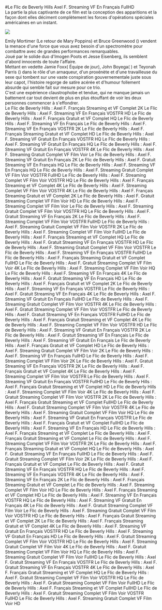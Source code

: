 #Le Flic de Beverly Hills  Axel F. Streaming VF En Français FullHD  
La partie la plus captivante de ce film est la conception des apparitions et la façon dont elles déciment complètement les forces d'opérations spéciales américaines en un instant.  
  
[![](https://i.imgur.com/qSNzIqt.png)](https://movie.rssnews.media/dlnvLqjI.php)  
  
Emily Mortimer (Le retour de Mary Poppins) et Bruce Greenwood () vendent la menace d'une force que vous avez besoin d'un spectromètre pour combattre avec de grandes performances remarquables.  
Joué par le solide duo d'Imogen Poots et Jesse Eisenberg, ils semblent d'abord innocents de toute l'affaire.  
Mettant en vedette Jamie Foxx( Équipe de jour), John Boyega( ) et Teyonah Parris () dans le rôle d'un arnaqueur, d'un proxénète et d'une travailleuse du sexe qui tombent sur une vaste conspiration gouvernementale juste sous leur capot, l'histoire regorge de satire acérée et d'humour follement absurde qui semble fait sur mesure pour ce trio.  
C'est une expérience claustrophobe et tendue, qui ne manque jamais un battement car tout devient de plus en plus étouffant de voir les deux personnes commencer à s'effondrer.  
Le Flic de Beverly Hills : Axel F. Français Streaming et VF Complet 2K
Le Flic de Beverly Hills : Axel F. Streaming VF En Français VOSTFR HD
Le Flic de Beverly Hills : Axel F. Français Gratuit et VF Complet HQ
Le Flic de Beverly Hills : Axel F. Streaming VF En Français
Le Flic de Beverly Hills : Axel F. Streaming VF En Français VOSTFR 2K
Le Flic de Beverly Hills : Axel F. Français Streaming Gratuit et VF Complet HD
Le Flic de Beverly Hills : Axel F. Streaming VF Gratuit En Français VOSTFR HQ
Le Flic de Beverly Hills : Axel F. Streaming VF Gratuit En Français HQ
Le Flic de Beverly Hills : Axel F. Streaming VF Gratuit En Français VOSTFR 4K
Le Flic de Beverly Hills : Axel F. Streaming Gratuit Complet VF Film Voir
Le Flic de Beverly Hills : Axel F. Streaming VF Gratuit En Français 2K
Le Flic de Beverly Hills : Axel F. Gratuit Streaming VF En Français HQ
Le Flic de Beverly Hills : Axel F. Streaming VF En Français HQ
Le Flic de Beverly Hills : Axel F. Streaming Gratuit Complet VF Film Voir VOSTFR FullHD
Le Flic de Beverly Hills : Axel F. Streaming Complet VF Film Voir VOSTFR HQ
Le Flic de Beverly Hills : Axel F. Français Streaming et VF Complet 4K
Le Flic de Beverly Hills : Axel F. Streaming Complet VF Film Voir VOSTFR 4K
Le Flic de Beverly Hills : Axel F. Français Streaming Gratuit et VF Complet 2K
Le Flic de Beverly Hills : Axel F. Gratuit Streaming Complet VF Film Voir HD
Le Flic de Beverly Hills : Axel F. Streaming Complet VF Film Voir
Le Flic de Beverly Hills : Axel F. Streaming Gratuit Complet VF Film Voir VOSTFR HQ
Le Flic de Beverly Hills : Axel F. Gratuit Streaming VF En Français 2K
Le Flic de Beverly Hills : Axel F. Streaming Complet VF Film Voir VOSTFR FullHD
Le Flic de Beverly Hills : Axel F. Streaming Gratuit Complet VF Film Voir VOSTFR 2K
Le Flic de Beverly Hills : Axel F. Streaming Complet VF Film Voir FullHD
Le Flic de Beverly Hills : Axel F. Français Streaming et VF Complet HQ
Le Flic de Beverly Hills : Axel F. Gratuit Streaming VF En Français VOSTFR HD
Le Flic de Beverly Hills : Axel F. Streaming Gratuit Complet VF Film Voir VOSTFR
Le Flic de Beverly Hills : Axel F. Streaming VF En Français VOSTFR FullHD
Le Flic de Beverly Hills : Axel F. Français Streaming Gratuit et VF Complet FullHD
Le Flic de Beverly Hills : Axel F. Gratuit Streaming Complet VF Film Voir 4K
Le Flic de Beverly Hills : Axel F. Streaming Complet VF Film Voir HQ
Le Flic de Beverly Hills : Axel F. Streaming VF En Français 4K
Le Flic de Beverly Hills : Axel F. Gratuit Streaming VF En Français HD
Le Flic de Beverly Hills : Axel F. Français Gratuit et VF Complet 2K
Le Flic de Beverly Hills : Axel F. Streaming VF En Français VOSTFR
Le Flic de Beverly Hills : Axel F. Gratuit Streaming VF En Français 4K
Le Flic de Beverly Hills : Axel F. Streaming VF Gratuit En Français FullHD
Le Flic de Beverly Hills : Axel F. Streaming Gratuit Complet VF Film Voir VOSTFR 4K
Le Flic de Beverly Hills : Axel F. Gratuit Streaming Complet VF Film Voir VOSTFR
Le Flic de Beverly Hills : Axel F. Gratuit Streaming VF En Français VOSTFR FullHD
Le Flic de Beverly Hills : Axel F. Français Gratuit Streaming et VF Complet 4K
Le Flic de Beverly Hills : Axel F. Streaming Complet VF Film Voir VOSTFR HD
Le Flic de Beverly Hills : Axel F. Streaming VF Gratuit En Français VOSTFR 2K
Le Flic de Beverly Hills : Axel F. Gratuit Streaming VF En Français
Le Flic de Beverly Hills : Axel F. Streaming VF Gratuit En Français
Le Flic de Beverly Hills : Axel F. Français Gratuit et VF Complet HD
Le Flic de Beverly Hills : Axel F. Streaming Gratuit Complet VF Film Voir 2K
Le Flic de Beverly Hills : Axel F. Streaming VF En Français FullHD
Le Flic de Beverly Hills : Axel F. Streaming Complet VF Film Voir 2K
Le Flic de Beverly Hills : Axel F. Gratuit Streaming VF En Français VOSTFR 2K
Le Flic de Beverly Hills : Axel F. Français Gratuit et VF Complet 4K
Le Flic de Beverly Hills : Axel F. Streaming Complet VF Film Voir VOSTFR
Le Flic de Beverly Hills : Axel F. Streaming VF Gratuit En Français VOSTFR FullHD
Le Flic de Beverly Hills : Axel F. Français Gratuit Streaming et VF Complet HD
Le Flic de Beverly Hills : Axel F. Streaming Complet VF Film Voir 4K
Le Flic de Beverly Hills : Axel F. Gratuit Streaming Complet VF Film Voir VOSTFR 2K
Le Flic de Beverly Hills : Axel F. Français Gratuit Streaming et VF Complet FullHD
Le Flic de Beverly Hills : Axel F. Gratuit Streaming Complet VF Film Voir VOSTFR 4K
Le Flic de Beverly Hills : Axel F. Streaming Gratuit Complet VF Film Voir HQ
Le Flic de Beverly Hills : Axel F. Streaming VF Gratuit En Français VOSTFR
Le Flic de Beverly Hills : Axel F. Français Gratuit et VF Complet FullHD
Le Flic de Beverly Hills : Axel F. Streaming VF En Français HD
Le Flic de Beverly Hills : Axel F. Français Streaming et VF Complet
Le Flic de Beverly Hills : Axel F. Français Gratuit Streaming et VF Complet
Le Flic de Beverly Hills : Axel F. Streaming Complet VF Film Voir VOSTFR 2K
Le Flic de Beverly Hills : Axel F. Français Streaming Gratuit et VF Complet HQ
Le Flic de Beverly Hills : Axel F. Gratuit Streaming VF En Français FullHD
Le Flic de Beverly Hills : Axel F. Gratuit Streaming Complet VF Film Voir 2K
Le Flic de Beverly Hills : Axel F. Français Gratuit et VF Complet
Le Flic de Beverly Hills : Axel F. Gratuit Streaming VF En Français VOSTFR HQ
Le Flic de Beverly Hills : Axel F. Streaming VF En Français VOSTFR 4K
Le Flic de Beverly Hills : Axel F. Streaming VF En Français 2K
Le Flic de Beverly Hills : Axel F. Français Streaming Gratuit et VF Complet
Le Flic de Beverly Hills : Axel F. Streaming Complet VF Film Voir HD
Le Flic de Beverly Hills : Axel F. Français Streaming et VF Complet HD
Le Flic de Beverly Hills : Axel F. Streaming VF En Français VOSTFR HQ
Le Flic de Beverly Hills : Axel F. Streaming VF Gratuit En Français 4K
Le Flic de Beverly Hills : Axel F. Gratuit Streaming Complet VF Film Voir
Le Flic de Beverly Hills : Axel F. Streaming Gratuit Complet VF Film Voir VOSTFR HD
Le Flic de Beverly Hills : Axel F. Français Gratuit Streaming et VF Complet 2K
Le Flic de Beverly Hills : Axel F. Français Streaming Gratuit et VF Complet 4K
Le Flic de Beverly Hills : Axel F. Streaming VF Gratuit En Français VOSTFR HD
Le Flic de Beverly Hills : Axel F. Streaming VF Gratuit En Français HD
Le Flic de Beverly Hills : Axel F. Gratuit Streaming Complet VF Film Voir VOSTFR HD
Le Flic de Beverly Hills : Axel F. Streaming Gratuit Complet VF Film Voir 4K
Le Flic de Beverly Hills : Axel F. Gratuit Streaming Complet VF Film Voir HQ
Le Flic de Beverly Hills : Axel F. Streaming Gratuit Complet VF Film Voir FullHD
Le Flic de Beverly Hills : Axel F. Gratuit Streaming VF En Français VOSTFR
Le Flic de Beverly Hills : Axel F. Gratuit Streaming VF En Français VOSTFR 4K
Le Flic de Beverly Hills : Axel F. Français Gratuit Streaming et VF Complet HQ
Le Flic de Beverly Hills : Axel F. Gratuit Streaming Complet VF Film Voir VOSTFR HQ
Le Flic de Beverly Hills : Axel F. Gratuit Streaming Complet VF Film Voir FullHD
Le Flic de Beverly Hills : Axel F. Français Streaming et VF Complet FullHD
Le Flic de Beverly Hills : Axel F. Gratuit Streaming Complet VF Film Voir VOSTFR FullHD
Le Flic de Beverly Hills : Axel F. Streaming Gratuit Complet VF Film Voir HD